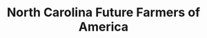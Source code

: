 ---
layout: repo
title: "North Carolina Future Farmers of America"
id: 5331
permalink: repos/5331/
---
